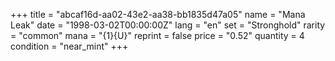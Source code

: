 +++
title = "abcaf16d-aa02-43e2-aa38-bb1835d47a05"
name = "Mana Leak"
date = "1998-03-02T00:00:00Z"
lang = "en"
set = "Stronghold"
rarity = "common"
mana = "{1}{U}"
reprint = false
price = "0.52"
quantity = 4
condition = "near_mint"
+++
